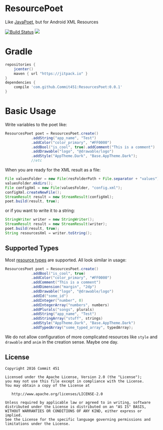 # ResourcePoet
Like [JavaPoet](https://github.com/square/javapoet), but for Android XML Resources

[![Build Status](https://travis-ci.org/Commit451/ResourcesPoet.svg?branch=master)](https://travis-ci.org/Commit451/ResourcesPoet)
[![](https://jitpack.io/v/Commit451/ResourcesPoet.svg)](https://jitpack.io/#Commit451/ResourcesPoet)

# Gradle
```groovy
repositories {
    jcenter()
    maven { url "https://jitpack.io" }
}
dependencies {
    compile 'com.github.Commit451:ResourcesPoet:0.0.1'
}
```

# Basic Usage
Write variables to the poet like:
```java
ResourcesPoet poet = ResourcesPoet.create()
            .addString("app_name", "Test")
            .addColor("color_primary", "#FF0000")
            .addBool("is_cool", true).addComment("This is a comment")
            .addDrawable("logo", "@drawable/logo")
            .addStyle("AppTheme.Dark", "Base.AppTheme.Dark");
            //etc
```
When you are ready for the XML result as a file:
```java
File valuesFolder = new File(resFolderPath + File.separator + "values");
valuesFolder.mkdirs();
File configXml = new File(valuesFolder, "config.xml");
configXml.createNewFile();
StreamResult result = new StreamResult(configXml);
poet.build(result, true);
```
or if you want to write it to a string:
```java
StringWriter writer = new StringWriter();
StreamResult result = new StreamResult(writer);
poet.build(result, true);
String resourcesXml = writer.toString();
```

## Supported Types
Most [resource types](https://developer.android.com/guide/topics/resources/available-resources.html) are supported. All look similar in usage:
```java
ResourcesPoet poet = ResourcesPoet.create()
            .addBool("is_cool", true)
            .addColor("color_primary", "#FF0000")
            .addComment("This is a comment")
            .addDimension("margin", "2dp")
            .addDrawable("logo", "@drawable/logo")
            .addId("some_id")
            .addInteger("number", 0)
            .addIntegerArray("numbers", numbers)
            .addPlurals("songs", plurals)
            .addString("app_name", "Test")
            .addStringArray("stuff", strings)
            .addStyle("AppTheme.Dark", "Base.AppTheme.Dark")
            .addTypedArray("some_typed_array", typedArray);
```
We do not allow configuration of more complicated resources like `style` and `drawable` and `anim` in the creation sense. Maybe one day.

License
--------

    Copyright 2016 Commit 451

    Licensed under the Apache License, Version 2.0 (the "License");
    you may not use this file except in compliance with the License.
    You may obtain a copy of the License at

       http://www.apache.org/licenses/LICENSE-2.0

    Unless required by applicable law or agreed to in writing, software
    distributed under the License is distributed on an "AS IS" BASIS,
    WITHOUT WARRANTIES OR CONDITIONS OF ANY KIND, either express or implied.
    See the License for the specific language governing permissions and
    limitations under the License.

